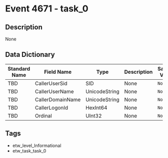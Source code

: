 # Event 4671 - task_0

## Description
None

## Data Dictionary
|Standard Name|Field Name|Type|Description|Sample Value|
|---|---|---|---|---|
|TBD|CallerUserSid|SID|None|`None`|
|TBD|CallerUserName|UnicodeString|None|`None`|
|TBD|CallerDomainName|UnicodeString|None|`None`|
|TBD|CallerLogonId|HexInt64|None|`None`|
|TBD|Ordinal|UInt32|None|`None`|

## Tags
* etw_level_Informational
* etw_task_task_0